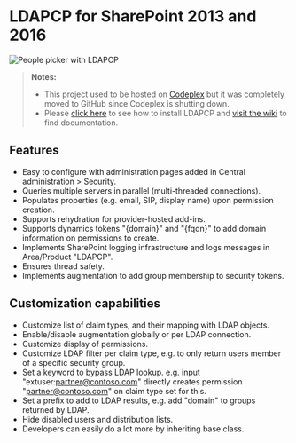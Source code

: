 LDAPCP for SharePoint 2013 and 2016
===================
![People picker with LDAPCP](https://cloud.githubusercontent.com/assets/8788631/25440961/3b8db40a-2aa1-11e7-9070-aee808950f38.PNG)

> **Notes:** 
> - This project used to be hosted on [Codeplex](https://ldapcp.codeplex.com/) but it was completely moved to GitHub since Codeplex is shutting down.
> - Please [click here](https://github.com/Yvand/LDAPCP/wiki/How-to-install-LDAPCP) to see how to install LDAPCP and [visit the wiki](https://github.com/Yvand/LDAPCP/wiki) to find documentation.

Features
-------------
- Easy to configure with administration pages added in Central administration > Security. 
- Queries multiple servers in parallel (multi-threaded connections). 
- Populates properties (e.g. email, SIP, display name) upon permission creation. 
- Supports rehydration for provider-hosted add-ins. 
- Supports dynamics tokens "{domain}" and "{fqdn}" to add domain information on permissions to create. 
- Implements SharePoint logging infrastructure and logs messages in Area/Product "LDAPCP". 
- Ensures thread safety. 
- Implements augmentation to add group membership to security tokens.

Customization capabilities
-------------
- Customize list of claim types, and their mapping with LDAP objects. 
- Enable/disable augmentation globally or per LDAP connection. 
- Customize display of permissions. 
- Customize LDAP filter per claim type, e.g. to only return users member of a specific security group. 
- Set a keyword to bypass LDAP lookup. e.g. input "extuser:partner@contoso.com" directly creates permission "partner@contoso.com" on claim type set for this. 
- Set a prefix to add to LDAP results, e.g. add "domain\" to groups returned by LDAP. 
- Hide disabled users and distribution lists. 
- Developers can easily do a lot more by inheriting base class.

